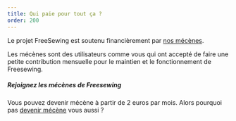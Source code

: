 ```yaml
---
title: Qui paie pour tout ça ?
order: 200
---
```


Le projet FreeSewing est soutenu financièrement par [nos mécènes](/patrons).

Les mécènes sont des utilisateurs comme vous qui ont accepté de faire une petite contribution mensuelle pour le maintien et le fonctionnement de Freesewing.

<Note>

##### Rejoignez les mécènes de Freesewing

Vous pouvez devenir mécène à partir de 2 euros par mois. Alors pourquoi pas
[devenir mécène](/patrons/join) vous aussi ?

</Note>
